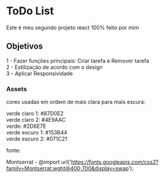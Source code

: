 # ToDo List

Este é meu segundo projeto react 100% feito por mim

## Objetivos

1 - Fazer funções principais: Criar tarefa e Remover tarefa <br/>
2 - Estilização de acordo com o design <br/>
3 - Aplicar Responsividade

### Assets

cores usadas em ordem de mais clara para mais escura:

verde claro 1: #87D0E2 <br/>
verde claro 2: #4E9AAC <br/>
verde: #2D6E7E <br/>
verde escuro 1: #153B44 <br/>
verde escuro 2: #071C21 <br/>

fonte:

Montserrat - @import url('https://fonts.googleapis.com/css2?family=Montserrat:wght@400;700&display=swap');